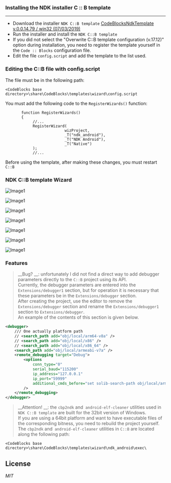 ### Installing the NDK installer C :: B template

----------

- Download the installer `NDK C::B template` [CodeBlocksNdkTemplate v.0.0.14.79 / win32 (07/03/2019)](https://clnviewer.github.io/Code-Blocks-Android-NDK/CodeBlocksNdkTemplate.exe)  
- Run the installer and install the `NDK C::B template`  
- If you did not select the "Overwrite C::B template configuration (v.17.12)" option during installation, you need to register the template yourself in the `Code :: Blocks` configuration file.  
- Edit the file `config.script` and add the template to the list used.  

### Editing the C::B file with config.script

The file must be in the following path:
```
<CodeBlocks base directory>\share\CodeBlocks\templates\wizard\config.script

```

You must add the following code to the `RegisterWizards()` function:
```
       function RegisterWizards()
       {
            //...
            RegisterWizard(
                          wizProject,
                          _T("ndk_android"),
                          _T("NDK Android"),
                          _T("Native")
            );
            //...
```

Before using the template, after making these changes, you must restart `C::B`
 
 
### NDK C::B template Wizard

![Image1](img/Wizard1.png)

![Image1](img/Wizard2.png)

![Image1](img/Wizard3.png)

![Image1](img/Wizard4.png)

![Image1](img/Wizard5.png)

![Image1](img/Wizard6.png)

![Image1](img/Wizard7.png)


### Features

> __Bug? __: unfortunately I did not find a direct way to add debugger parameters directly to the `C::B` project using its API.  
> Currently, the debugger parameters are entered into the `Extensions/debugger1` section, but for operation it is necessary that these parameters be in the `Extensions/debugger` section.  
> After creating the project, use the editor to remove the `Extensions/debugger` section and rename the `Extensions/debugger1` section to `Extensions/debugger`.  
> An example of the contents of this section is given below.  

```xml
<debugger>
	/// One actually platform path
	// <search_path add="obj/local/arm64-v8a" />
	// <search_path add="obj/local/x86" />
	// <search_path add="obj/local/x86_64" />
	<search_path add="obj/local/armeabi-v7a" />
	<remote_debugging target="Debug">
		<options
			conn_type="0"
			serial_baud="115200"
			ip_address="127.0.0.1"
			ip_port="59999"
			additional_cmds_before="set solib-search-path obj/local/armeabi-v7a&#x0A;file obj/local/armeabi-v7a/$(TARGET_OUTPUT_BASENAME)&#x0A;"
		/>
	</remote_debugging>
</debugger>
```

> __Attention! __: the `cbp2ndk` and` android-elf-cleaner` utilities used in `NDK C::B template` are built for the 32bit version of Windows.  
> If you are using a 64bit platform and want to have executable files of the corresponding bitness, you need to rebuild the project yourself.  
> The `cbp2ndk` and` android-elf-cleaner` utilities in `C::B` are located along the following path:  

```
<CodeBlocks base directory>\share\CodeBlocks\templates\wizard\ndk_android\exec\
```

## License
 
  _MIT_
 
